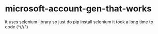 # microsoft-account-gen-that-works
it uses selenium library so just do pip install selenium
       it took a long time to code (^///^)
